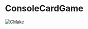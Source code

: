 # ConsoleCardGame
[![CMake](https://github.com/Vcrostin/ConsoleCardGame/actions/workflows/cmake.yml/badge.svg?branch=master)](https://github.com/Vcrostin/ConsoleCardGame/actions/workflows/cmake.yml)
